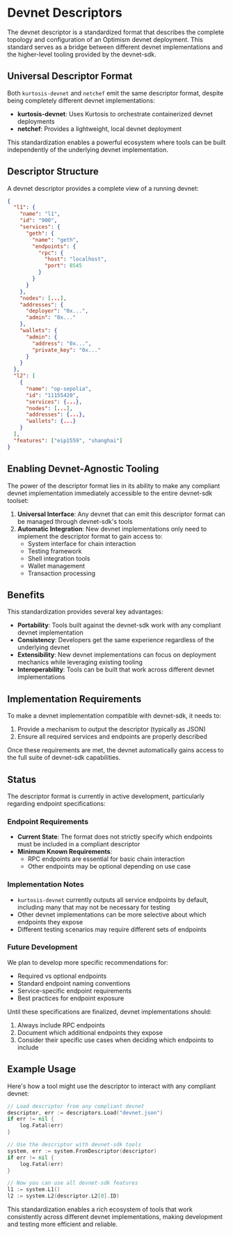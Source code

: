 # Devnet Descriptors

The devnet descriptor is a standardized format that describes the complete topology and configuration of an Optimism devnet deployment. This standard serves as a bridge between different devnet implementations and the higher-level tooling provided by the devnet-sdk.

## Universal Descriptor Format

Both `kurtosis-devnet` and `netchef` emit the same descriptor format, despite being completely different devnet implementations:

- **kurtosis-devnet**: Uses Kurtosis to orchestrate containerized devnet deployments
- **netchef**: Provides a lightweight, local devnet deployment

This standardization enables a powerful ecosystem where tools can be built independently of the underlying devnet implementation.

## Descriptor Structure

A devnet descriptor provides a complete view of a running devnet:

```json
{
  "l1": {
    "name": "l1",
    "id": "900",
    "services": {
      "geth": {
        "name": "geth",
        "endpoints": {
          "rpc": {
            "host": "localhost",
            "port": 8545
          }
        }
      }
    },
    "nodes": [...],
    "addresses": {
      "deployer": "0x...",
      "admin": "0x..."
    },
    "wallets": {
      "admin": {
        "address": "0x...",
        "private_key": "0x..."
      }
    }
  },
  "l2": [
    {
      "name": "op-sepolia",
      "id": "11155420",
      "services": {...},
      "nodes": [...],
      "addresses": {...},
      "wallets": {...}
    }
  ],
  "features": ["eip1559", "shanghai"]
}
```

## Enabling Devnet-Agnostic Tooling

The power of the descriptor format lies in its ability to make any compliant devnet implementation immediately accessible to the entire devnet-sdk toolset:

1. **Universal Interface**: Any devnet that can emit this descriptor format can be managed through devnet-sdk's tools
2. **Automatic Integration**: New devnet implementations only need to implement the descriptor format to gain access to:
   - System interface for chain interaction
   - Testing framework
   - Shell integration tools
   - Wallet management
   - Transaction processing

## Benefits

This standardization provides several key advantages:

- **Portability**: Tools built against the devnet-sdk work with any compliant devnet implementation
- **Consistency**: Developers get the same experience regardless of the underlying devnet
- **Extensibility**: New devnet implementations can focus on deployment mechanics while leveraging existing tooling
- **Interoperability**: Tools can be built that work across different devnet implementations

## Implementation Requirements

To make a devnet implementation compatible with devnet-sdk, it needs to:

1. Provide a mechanism to output the descriptor (typically as JSON)
2. Ensure all required services and endpoints are properly described

Once these requirements are met, the devnet automatically gains access to the full suite of devnet-sdk capabilities.

## Status

The descriptor format is currently in active development, particularly regarding endpoint specifications:

### Endpoint Requirements

- **Current State**: The format does not strictly specify which endpoints must be included in a compliant descriptor
- **Minimum Known Requirements**: 
  - RPC endpoints are essential for basic chain interaction
  - Other endpoints may be optional depending on use case

### Implementation Notes

- `kurtosis-devnet` currently outputs all service endpoints by default, including many that may not be necessary for testing
- Other devnet implementations can be more selective about which endpoints they expose
- Different testing scenarios may require different sets of endpoints

### Future Development

We plan to develop more specific recommendations for:
- Required vs optional endpoints
- Standard endpoint naming conventions
- Service-specific endpoint requirements
- Best practices for endpoint exposure

Until these specifications are finalized, devnet implementations should:
1. Always include RPC endpoints
2. Document which additional endpoints they expose
3. Consider their specific use cases when deciding which endpoints to include

## Example Usage

Here's how a tool might use the descriptor to interact with any compliant devnet:

```go
// Load descriptor from any compliant devnet
descriptor, err := descriptors.Load("devnet.json")
if err != nil {
    log.Fatal(err)
}

// Use the descriptor with devnet-sdk tools
system, err := system.FromDescriptor(descriptor)
if err != nil {
    log.Fatal(err)
}

// Now you can use all devnet-sdk features
l1 := system.L1()
l2 := system.L2(descriptor.L2[0].ID)
```

This standardization enables a rich ecosystem of tools that work consistently across different devnet implementations, making development and testing more efficient and reliable.
